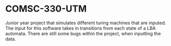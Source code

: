 # COMSC-330-UTM

Junior year project that simulates different turing machines that are inputed. The input for this software takes in transitions from each state of a LBA automata.
There are still some bugs within the project, when inputting the data.
